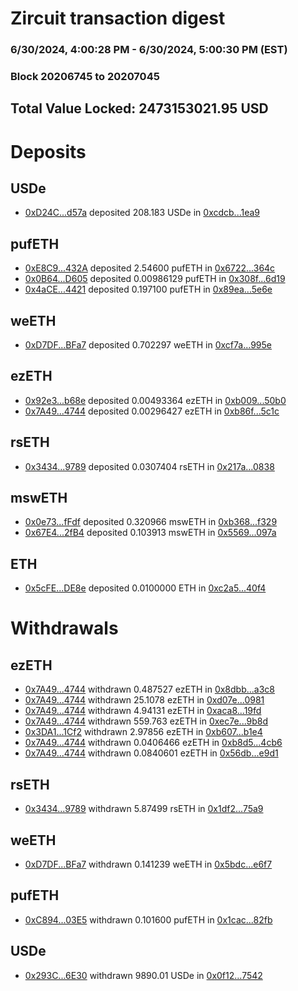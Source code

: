 # Zircuit transaction digest
### 6/30/2024, 4:00:28 PM - 6/30/2024, 5:00:30 PM (EST)
### Block 20206745 to 20207045

## Total Value Locked: 2473153021.95 USD

# Deposits
## USDe
- [0xD24C...d57a](https://etherscan.io/address/0xD24Cfe2d0fa81369ca6291c28ac5426e16B6d57a) deposited 208.183 USDe in [0xcdcb...1ea9](https://etherscan.io/tx/0xD24Cfe2d0fa81369ca6291c28ac5426e16B6d57a)
## pufETH
- [0xE8C9...432A](https://etherscan.io/address/0xE8C97650AA7E4525cc45851af5b2f5F81403432A) deposited 2.54600 pufETH in [0x6722...364c](https://etherscan.io/tx/0xE8C97650AA7E4525cc45851af5b2f5F81403432A)
- [0x0B64...D605](https://etherscan.io/address/0x0B645330fB0012f0ED06CFE72308371f73bFD605) deposited 0.00986129 pufETH in [0x308f...6d19](https://etherscan.io/tx/0x0B645330fB0012f0ED06CFE72308371f73bFD605)
- [0x4aCE...4421](https://etherscan.io/address/0x4aCE05eE78ce9CA75478578FA2B3D14C360B4421) deposited 0.197100 pufETH in [0x89ea...5e6e](https://etherscan.io/tx/0x4aCE05eE78ce9CA75478578FA2B3D14C360B4421)
## weETH
- [0xD7DF...BFa7](https://etherscan.io/address/0xD7DF7E085214743530afF339aFC420c7c720BFa7) deposited 0.702297 weETH in [0xcf7a...995e](https://etherscan.io/tx/0xD7DF7E085214743530afF339aFC420c7c720BFa7)
## ezETH
- [0x92e3...b68e](https://etherscan.io/address/0x92e3b2615fC8f099a857f87e6Eb43167F280b68e) deposited 0.00493364 ezETH in [0xb009...50b0](https://etherscan.io/tx/0x92e3b2615fC8f099a857f87e6Eb43167F280b68e)
- [0x7A49...4744](https://etherscan.io/address/0x7A493Be5c2ce014cD049Bf178a1ac0Db1B434744) deposited 0.00296427 ezETH in [0xb86f...5c1c](https://etherscan.io/tx/0x7A493Be5c2ce014cD049Bf178a1ac0Db1B434744)
## rsETH
- [0x3434...9789](https://etherscan.io/address/0x34349c5569e7B846c3558961552D2202760A9789) deposited 0.0307404 rsETH in [0x217a...0838](https://etherscan.io/tx/0x34349c5569e7B846c3558961552D2202760A9789)
## mswETH
- [0x0e73...fFdf](https://etherscan.io/address/0x0e733e11d3e2C141D6f18b9b5175cb128396fFdf) deposited 0.320966 mswETH in [0xb368...f329](https://etherscan.io/tx/0x0e733e11d3e2C141D6f18b9b5175cb128396fFdf)
- [0x67E4...2fB4](https://etherscan.io/address/0x67E4F291E89420C0FE611863bb9139E7dce82fB4) deposited 0.103913 mswETH in [0x5569...097a](https://etherscan.io/tx/0x67E4F291E89420C0FE611863bb9139E7dce82fB4)
## ETH
- [0x5cFE...DE8e](https://etherscan.io/address/0x5cFE3A15c0f55B8C087D5063258a49e20784DE8e) deposited 0.0100000 ETH in [0xc2a5...40f4](https://etherscan.io/tx/0x5cFE3A15c0f55B8C087D5063258a49e20784DE8e)
# Withdrawals
## ezETH
- [0x7A49...4744](https://etherscan.io/address/0x7A493Be5c2ce014cD049Bf178a1ac0Db1B434744) withdrawn 0.487527 ezETH in [0x8dbb...a3c8](https://etherscan.io/tx/0x7A493Be5c2ce014cD049Bf178a1ac0Db1B434744)
- [0x7A49...4744](https://etherscan.io/address/0x7A493Be5c2ce014cD049Bf178a1ac0Db1B434744) withdrawn 25.1078 ezETH in [0xd07e...0981](https://etherscan.io/tx/0x7A493Be5c2ce014cD049Bf178a1ac0Db1B434744)
- [0x7A49...4744](https://etherscan.io/address/0x7A493Be5c2ce014cD049Bf178a1ac0Db1B434744) withdrawn 4.94131 ezETH in [0xaca8...19fd](https://etherscan.io/tx/0x7A493Be5c2ce014cD049Bf178a1ac0Db1B434744)
- [0x7A49...4744](https://etherscan.io/address/0x7A493Be5c2ce014cD049Bf178a1ac0Db1B434744) withdrawn 559.763 ezETH in [0xec7e...9b8d](https://etherscan.io/tx/0x7A493Be5c2ce014cD049Bf178a1ac0Db1B434744)
- [0x3DA1...1Cf2](https://etherscan.io/address/0x3DA15042228950228909B21451d8f0926Aca1Cf2) withdrawn 2.97856 ezETH in [0xb607...b1e4](https://etherscan.io/tx/0x3DA15042228950228909B21451d8f0926Aca1Cf2)
- [0x7A49...4744](https://etherscan.io/address/0x7A493Be5c2ce014cD049Bf178a1ac0Db1B434744) withdrawn 0.0406466 ezETH in [0xb8d5...4cb6](https://etherscan.io/tx/0x7A493Be5c2ce014cD049Bf178a1ac0Db1B434744)
- [0x7A49...4744](https://etherscan.io/address/0x7A493Be5c2ce014cD049Bf178a1ac0Db1B434744) withdrawn 0.0840601 ezETH in [0x56db...e9d1](https://etherscan.io/tx/0x7A493Be5c2ce014cD049Bf178a1ac0Db1B434744)
## rsETH
- [0x3434...9789](https://etherscan.io/address/0x34349c5569e7B846c3558961552D2202760A9789) withdrawn 5.87499 rsETH in [0x1df2...75a9](https://etherscan.io/tx/0x34349c5569e7B846c3558961552D2202760A9789)
## weETH
- [0xD7DF...BFa7](https://etherscan.io/address/0xD7DF7E085214743530afF339aFC420c7c720BFa7) withdrawn 0.141239 weETH in [0x5bdc...e6f7](https://etherscan.io/tx/0xD7DF7E085214743530afF339aFC420c7c720BFa7)
## pufETH
- [0xC894...03E5](https://etherscan.io/address/0xC894F380bbD74e141f8e949Ec17cB170168503E5) withdrawn 0.101600 pufETH in [0x1cac...82fb](https://etherscan.io/tx/0xC894F380bbD74e141f8e949Ec17cB170168503E5)
## USDe
- [0x293C...6E30](https://etherscan.io/address/0x293C6937D8D82e05B01335F7B33FBA0c8e256E30) withdrawn 9890.01 USDe in [0x0f12...7542](https://etherscan.io/tx/0x293C6937D8D82e05B01335F7B33FBA0c8e256E30)
